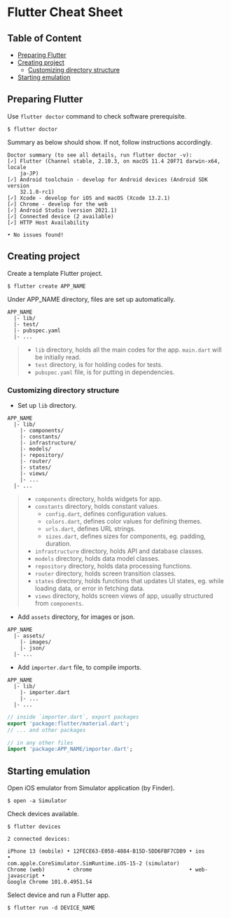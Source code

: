 # Flutter Cheat Sheet <!-- omit in toc -->

## Table of Content <!-- omit in toc -->
- [Preparing Flutter](#preparing-flutter)
- [Creating project](#creating-project)
  - [Customizing directory structure](#customizing-directory-structure)
- [Starting emulation](#starting-emulation)


## Preparing Flutter
Use `flutter doctor` command to check software prerequisite.
```
$ flutter doctor
```

Summary as below should show. If not, follow instructions accordingly.
```
Doctor summary (to see all details, run flutter doctor -v):
[✓] Flutter (Channel stable, 2.10.3, on macOS 11.4 20F71 darwin-x64, locale
    ja-JP)
[✓] Android toolchain - develop for Android devices (Android SDK version
    32.1.0-rc1)
[✓] Xcode - develop for iOS and macOS (Xcode 13.2.1)
[✓] Chrome - develop for the web
[✓] Android Studio (version 2021.1)
[✓] Connected device (2 available)
[✓] HTTP Host Availability

• No issues found!
```


## Creating project
Create a template Flutter project.
```
$ flutter create APP_NAME
```
Under APP_NAME directory, files are set up automatically.
```
APP_NAME
  |- lib/
  |- test/
  |- pubspec.yaml
  |- ...
```
> - `lib` directory, holds all the main codes for the app. `main.dart` will be initially read.
> - `test` directory, is for holding codes for tests.
> - `pubspec.yaml` file, is for putting in dependencies.

### Customizing directory structure
- Set up `lib` directory.
```
APP_NAME
  |- lib/
    |- components/
    |- constants/
    |- infrastructure/
    |- models/
    |- repository/
    |- router/
    |- states/
    |- views/
    |- ...
  |- ...
```
> - `components` directory, holds widgets for app.
> - `constants` directory, holds constant values.
>   - `config.dart`, defines configuration values.
>   - `colors.dart`, defines color values for defining themes.
>   - `urls.dart`, defines URL strings.
>   - `sizes.dart`, defines sizes for components, eg. padding, duration.
> - `infrastructure` directory, holds API and database classes.
> - `models` directory, holds data model classes.
> - `repository` directory, holds data processing functions.
> - `router` directory, holds screen transition classes.
> - `states` directory, holds functions that updates UI states, eg. while loading data, or error in fetching data.
> - `views` directory, holds screen views of app, usually structured from `components`.

- Add `assets` directory, for images or json.
```
APP_NAME
  |- assets/
    |- images/
    |- json/
  |- ...
```

- Add `importer.dart` file, to compile imports.
```
APP_NAME
  |- lib/
    |- importer.dart
    |- ...
  |- ...
```
```dart
// inside `importer.dart`, export packages
export 'package:flutter/material.dart';
// ... and other packages
```
```dart
// in any other files
import 'package:APP_NAME/importer.dart';
```

## Starting emulation
Open iOS emulator from Simulator application (by Finder).
```
$ open -a Simulator
```

Check devices available.
```
$ flutter devices
```
```
2 connected devices:

iPhone 13 (mobile) • 12FECE63-E058-4884-B15D-5DD6FBF7CDB9 • ios            •
com.apple.CoreSimulator.SimRuntime.iOS-15-2 (simulator)
Chrome (web)       • chrome                               • web-javascript •
Google Chrome 101.0.4951.54
```

Select device and run a Flutter app.
```
$ flutter run -d DEVICE_NAME
```
